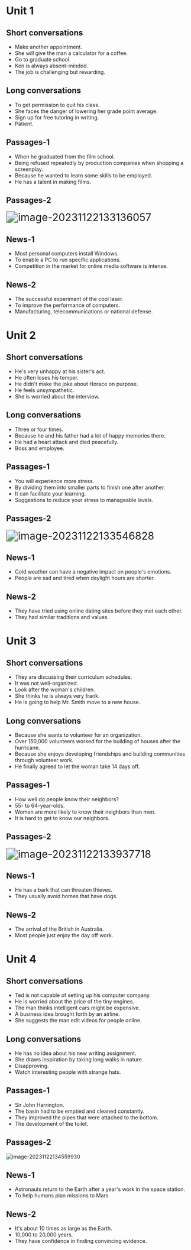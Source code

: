 # Unit 1

## Short conversations

- Make another appointment.
- She will give the man a calculator for a coffee.
- Go to graduate school.
- Ken is always absent-minded.
- The job is challenging but rewarding.

## Long conversations

- To get permission to quit his class.
- She faces the danger of lowering her grade point average.
- Sign up for free tutoring in writing.
- Patient.

## Passages-1

- When he graduated from the film school.
- Being refused repeatedly by production companies when shopping a screenplay.
- Because he wanted to learn some skills to be employed.
- He has a talent in making films.

## Passages-2

<img src="C:\Users\31261\AppData\Roaming\Typora\typora-user-images\image-20231122133136057.png" alt="image-20231122133136057" style="zoom: 200%;" />

## News-1

- Most personal computers install Windows.
- To enable a PC to run specific applications.
- Competition in the market for online media software is intense.

## News-2

- The successful experiment of the cool laser.
- To improve the performance of computers.
- Manufacturing, telecommunications or national defense.

# Unit 2

## Short conversations

- He's very unhappy at his sister's act.
- He often loses his temper.
- He didn't make the joke about Horace on purpose.
- He feels unsympathetic.
- She is worried about the interview.

## Long conversations

- Three or four times.
- Because he and his father had a lot of happy memories there.
- He had a heart attack and died peacefully.
- Boss and employee.

## Passages-1

- You will experience more stress.
- By dividing them into smaller parts to finish one after another.
- It can facilitate your learning.
- Suggestions to reduce your stress to manageable levels.

## Passages-2

<img src="C:\Users\31261\AppData\Roaming\Typora\typora-user-images\image-20231122133546828.png" alt="image-20231122133546828" style="zoom:200%;" />

## News-1

- Cold weather can have a negative impact on people's emotions.
- People are sad and tired when daylight hours are shorter.

## News-2

- They have tried using online dating sites before they met each other.
- They had similar traditions and values.

# Unit 3

## Short conversations

- They are discussing their curriculum schedules.
- It was not well-organized.
- Look after the woman's children.
- She thinks he is always very frank.
- He is going to help Mr. Smith move to a new house.

## Long conversations

- Because she wants to volunteer for an organization.
- Over 150,000 volunteers worked for the building of houses after the hurricane.
- Because she enjoys developing friendships and building communities through volunteer work.
- He finally agreed to let the woman take 14 days off.

## Passages-1

- How well do people know their neighbors?
- 55- to 64-year-olds.
- Women are more likely to know their neighbors than men.
- It is hard to get to know our neighbors.

## Passages-2

<img src="C:\Users\31261\AppData\Roaming\Typora\typora-user-images\image-20231122133937718.png" alt="image-20231122133937718" style="zoom:200%;" />

## News-1

- He has a bark that can threaten thieves.
- They usually avoid homes that have dogs.

## News-2

- The arrival of the British in Australia.
- Most people just enjoy the day off work.

# Unit 4

## Short conversations

- Ted is not capable of setting up his computer company.
- He is worried about the price of the tiny engines.
- The man thinks intelligent cars might be expensive.
- A business idea brought forth by an airline.
- She suggests the man edit videos for people online.

## Long conversations

- He has no idea about his new writing assignment.
- She draws inspiration by taking long walks in nature.
- Disapproving.
- Watch interesting people with strange hats.

## Passages-1

- Sir John Harrington.
- The basin had to be emptied and cleaned constantly.
- They improved the pipes that were attached to the bottom.
- The development of the toilet.

## Passages-2

![image-20231122134559930](C:\Users\31261\AppData\Roaming\Typora\typora-user-images\image-20231122134559930.png)

## News-1

- Astronauts return to the Earth after a year's work in the space station.
- To help humans plan missions to Mars.

## News-2

- It's about 10 times as large as the Earth.
- 10,000 to 20,000 years.
- They have confidence in finding convincing evidence.